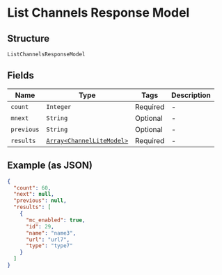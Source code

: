 
# List Channels Response Model

## Structure

`ListChannelsResponseModel`

## Fields

| Name | Type | Tags | Description |
|  --- | --- | --- | --- |
| `count` | `Integer` | Required | - |
| `mnext` | `String` | Optional | - |
| `previous` | `String` | Optional | - |
| `results` | [`Array<ChannelLiteModel>`](../../doc/models/channel-lite-model.md) | Required | - |

## Example (as JSON)

```json
{
  "count": 60,
  "next": null,
  "previous": null,
  "results": [
    {
      "mc_enabled": true,
      "id": 29,
      "name": "name3",
      "url": "url7",
      "type": "type7"
    }
  ]
}
```

